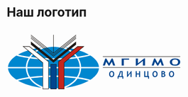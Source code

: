 # Наш логотип

<img style="display: block; width: 100%;">
<svg version="1.1" viewBox="0 0 300 95.304" xmlns="http://www.w3.org/2000/svg" width="100%">
<g transform="matrix(.92722 0 0 .92722 -17.064 -38.575)">
<path class="fil0" d="m86.1 66.657c37.364 0 67.836 14.471 67.836 32.214s-30.472 32.214-67.836 32.214-67.836-14.471-67.836-32.214 30.472-32.214 67.836-32.214z" style="fill-rule:evenodd;fill:#fff;stroke-width:.21114"/>
<path class="fil1" d="m103 69.68c13.663 1.6686 25.603 5.3098 34.268 10.212-1.1009 0.28983-6.9626 1.7761-16.341 3.134-4.0999-5.8077-10.377-10.499-17.928-13.346zm15.668 13.661c-8.5354 1.1443-19.601 2.1171-32.41 2.0735 0 0-15.505 0.29188-32.843-1.9132 6.6324-8.8673 18.809-14.832 32.687-14.832 13.793 0 25.907 5.8925 32.566 14.672zm-67.515-0.14053c-5.5097-0.76528-11.143-1.7904-16.471-3.164 8.687-4.9753 20.725-8.6718 34.519-10.357-7.6256 2.8764-13.953 7.6325-18.05 13.521zm88.335-1.9773c7.4406 4.7173 11.991 10.451 12.433 16.648h-25.818c-0.17639-4.6293-1.5741-9.0187-3.9454-12.963 5.8624-0.87801 11.818-2.0687 17.332-3.6846zm-15.415 16.648h-75.945c0.18459-4.4857 1.6099-8.7294 4.0117-12.52 8.7847 1.1732 20.251 2.1086 34.118 1.9798 0 0 16.135 0.30844 33.723-2.1105 2.4516 3.8238 3.9068 8.1137 4.0934 12.651zm-77.975 0h-25.818c0.43447-6.0959 4.8432-11.744 12.069-16.417 1.9287 0.56504 7.9482 2.1931 17.613 3.5945-2.3202 3.9086-3.6886 8.2484-3.8628 12.823zm105.82 2.016c-0.45276 6.1949-5.0114 11.926-12.458 16.64-5.5106-1.6131-11.461-2.8023-17.318-3.6789 2.3749-3.9439 3.7773-8.3318 3.9578-12.961h25.82zm-31.952 12.649c-17.582-2.4167-33.709-2.1079-33.709-2.1079-13.86-0.12868-25.32 0.80525-34.104 1.9775-2.406-3.7894-3.8352-8.0322-4.0246-12.518h75.945c-0.19147 4.5368-1.6503 8.8257-4.1065 12.648zm-69.991 0.17215c-9.6268 1.3953-15.639 3.0162-17.599 3.5888-7.2316-4.6726-11.649-10.318-12.094-16.412h25.818c0.17859 4.5742 1.5508 8.9129 3.8749 12.82zm87.263 5.1504c-8.664 4.894-20.591 8.528-34.237 10.195 7.5405-2.8441 13.811-7.5266 17.911-13.324 9.3004 1.3457 15.147 2.8189 16.327 3.1287zm-68.036 10.194c-13.779-1.6828-25.804-5.3736-34.488-10.34 5.3239-1.371 10.952-2.3946 16.456-3.1587 4.097 5.8775 10.417 10.625 18.032 13.498zm-15.77-13.799c17.331-2.2028 32.826-1.9104 32.826-1.9104 12.8-0.0436 23.859 0.92763 32.393 2.0707-6.6619 8.767-18.768 14.65-32.55 14.65-13.865 0-26.034-5.9548-32.67-14.81z" style="fill-rule:evenodd;fill:#0087cf;stroke-width:.21114"/>
<path d="m118.77 51.243-32.383 26.004v-26.004h-0.61776v26.004l-32.336-25.968v0.83466l32.645 26.217 32.693-26.163z" style="fill-rule:evenodd;fill:#1f1a17;stroke-width:.21114"/>
<path d="m118.77 53.475-32.693 26.253-32.645-26.217v0.83466l32.647 26.215 32.691-26.16z" style="fill-rule:evenodd;fill:#1f1a17;stroke-width:.21114"/>
<path d="m118.77 55.709-32.693 26.253-32.645-26.215v0.83466l32.645 26.215 32.693-26.163z" style="fill-rule:evenodd;fill:#1f1a17;stroke-width:.21114"/>
<path d="m118.77 60.97-32.693 26.302-32.645-26.266v4.5775l32.645 26.059 32.693-26.057z" style="fill-rule:evenodd;fill:#1f1a17;stroke-width:.21114"/>
<path d="m41.308 67.806 29.097 24.167v38.236h8.8346v-40.083l-28.027-22.322z" style="fill-rule:evenodd;fill:#1f1a17;stroke-width:.21114"/>
<path d="m120.99 67.806-28.027 22.322v40.081h8.8342v-38.236l29.097-24.169z" style="fill-rule:evenodd;fill:#1f1a17;stroke-width:.21114"/>
<path d="m81.689 93.77v36.439h8.8213v-36.439z" style="fill-rule:evenodd;fill:#1f1a17;stroke-width:.21114"/>
<g transform="matrix(1.2509,0,0,1.2509,107.23,-59.76)">
<path d="m40.213 113.74v0.56169h89.583v-0.56169z" style="fill-rule:evenodd;fill:#1f1a17;stroke-width:.21114"/>
<path d="m40.213 126.43v0.56168h89.583v-0.56164z" style="fill-rule:evenodd;fill:#1f1a17;stroke-width:.21114"/>
<path d="m123.7 116.16v1e-3c-1.8008 0-3.2391 0.40146-4.3128 1.2057-1.0733 0.80247-1.6121 1.783-1.6121 2.9382 0 1.3164 0.49044 2.359 1.4646 3.1273 0.97724 0.77012 2.3971 1.1528 4.2621 1.1528 2.0028 0 3.5533-0.38128 4.6494-1.1438 1.0927-0.76456 1.6402-1.8086 1.6402-3.1363 0-1.3223-0.52489-2.3424-1.576-3.0632-1.0509-0.72094-2.5573-1.0818-4.5154-1.0818zm-35.676 0.0236-7.1902 5.6017v-5.4745h-2.4418v8.263h1.0346l7.1902-5.6017v5.4745h2.4418v-8.263zm-44.996 0.1272-2.8189 8.1358h2.3888l1.5108-4.3803 2.838 4.4918h0.88146l2.8189-4.4918 1.4421 4.3803h2.408l-2.8583-8.1358h-1.3081l-2.9528 5.4858-3.0407-5.4858zm18.998 0v8.1358h2.4609v-6.8626h6.0914v-1.2732zm37.482 0-2.7682 8.1358h2.3449l1.4849-4.3803 2.7885 4.4918h0.86458l2.7682-4.4918 1.4173 4.3803h2.3641l-2.8076-8.1358h-1.2845l-2.8988 5.4858-2.9878-5.4858zm24.192 1.1348c2.3713 0 3.5574 0.95291 3.5574 2.8594 0 0.98632-0.32039 1.7312-0.96139 2.2357-0.64071 0.50459-1.5734 0.75651-2.7941 0.75651-1.0253 0-1.814-0.25237-2.3652-0.75313-0.55099-0.50269-0.8263-1.2489-0.8263-2.2391 0-0.87843 0.29105-1.5742 0.86796-2.0883 0.57996-0.51599 1.4196-0.77114 2.5217-0.77114zm-73.281 13.356c-0.88788 0-1.5974 0.33517-2.1277 1.0042-0.52718 0.669-0.79028 1.4844-0.79028 2.4463 0 1.0944 0.23954 1.9615 0.72048 2.6027 0.48094 0.63817 1.1808 0.95802 2.0995 0.95802 0.98654 0 1.7503-0.31843 2.2898-0.95351s0.80942-1.5036 0.80942-2.6072c0-1.1006-0.25884-1.9506-0.77677-2.5487-0.51793-0.60117-1.2595-0.90172-2.2245-0.90172zm50.156 0c-0.88788 0-1.5974 0.33517-2.1277 1.0042-0.52718 0.669-0.79028 1.4844-0.79028 2.4463 0 1.0944 0.24066 1.9615 0.7216 2.6027 0.48094 0.63817 1.1808 0.95802 2.0995 0.95802 0.98653 0 1.7491-0.31843 2.2886-0.95351s0.80942-1.5036 0.80942-2.6072c0-1.1006-0.25884-1.9506-0.77677-2.5487-0.51793-0.60117-1.2595-0.90172-2.2245-0.90172zm19.13 0c-0.88788 0-1.5974 0.33517-2.1277 1.0042-0.52718 0.669-0.79027 1.4844-0.79027 2.4463 0 1.0944 0.24067 1.9615 0.7216 2.6027 0.48094 0.63817 1.1808 0.95802 2.0995 0.95802 0.98654 0 1.7492-0.31843 2.2886-0.95351 0.53952-0.63508 0.80942-1.5036 0.80942-2.6072 0-1.1006-0.25884-1.9506-0.77677-2.5487-0.51793-0.60117-1.2595-0.90172-2.2245-0.90172zm-46.766 0.0191-3.5427 4.6606v-4.5548h-1.2023v6.8761h0.50884l3.5427-4.6606v4.5548h1.2023v-6.8761zm37.025 0.036c-0.2158 0-0.85466 0.0236-1.9183 0.0698v6.7703h2.0714c0.73683 0 1.3379-0.18079 1.8035-0.54149s0.69797-0.84914 0.69797-1.4657c0-0.92179-0.42033-1.5272-1.262-1.817 0.57034-0.30521 0.85557-0.72951 0.85557-1.2721 0-0.55801-0.20037-0.98799-0.60115-1.2901-0.3977-0.30213-0.94715-0.45368-1.647-0.45368zm-49.976 0.0698c-0.32987 1.6617-0.68351 2.921-1.0627 3.778-0.3792 0.85397-0.75467 1.5204-1.1246 1.9982h-0.46156v2.936h1.0582v-1.9419h4.4355v1.9419h1.0582v-2.936h-0.75764v-5.7762zm18.27 0v6.7703h1.2023v-3.0474h2.6962v3.0474h1.1843v-6.7703h-1.1843v2.65h-2.6962v-2.65zm9.8796 0v6.7703h4.458v1.9419h1.0818v-2.9922h-0.77677v-5.72h-1.1832v5.72h-2.3866v-5.72zm21.799 0.93438c0.71525 0 1.0728 0.26168 1.0728 0.78577 0 0.58885-0.39223 0.88372-1.1753 0.88372-0.15106 0-0.34605-7e-3 -0.58652-0.0191v-1.6177c0.27439-0.0216 0.50399-0.0326 0.68896-0.0326zm-59.517 9e-3c1.1684 0 1.7528 0.79438 1.7528 2.3821 0 0.82006-0.15978 1.4393-0.47732 1.8586-0.31446 0.41928-0.77225 0.6293-1.3734 0.6293-0.5056 0-0.89386-0.2086-1.1652-0.62479-0.2713-0.41928-0.4064-1.04-0.4064-1.8631 0-0.73065 0.1419-1.3108 0.42553-1.7393 0.28671-0.42853 0.70136-0.64281 1.244-0.64281zm50.156 0c1.1684 0 1.7528 0.79438 1.7528 2.3821 0 0.82006-0.15865 1.4393-0.4762 1.8586-0.31445 0.41928-0.77224 0.6293-1.3734 0.6293-0.50561 0-0.89498-0.2086-1.1663-0.62479-0.2713-0.41928-0.4064-1.04-0.4064-1.8631 0-0.73065 0.14191-1.3108 0.42553-1.7393 0.28672-0.42853 0.70137-0.64281 1.244-0.64281zm19.13 0c1.1684 0 1.7528 0.79438 1.7528 2.3821 0 0.82006-0.15866 1.4393-0.4762 1.8586-0.31446 0.41928-0.77225 0.6293-1.3734 0.6293-0.5056 0-0.89498-0.2086-1.1663-0.62479-0.27129-0.41928-0.40639-1.04-0.40639-1.8631 0-0.73065 0.1419-1.3108 0.42553-1.7393 0.28671-0.42853 0.70137-0.64281 1.244-0.64281zm-58.884 0.0417h1.1561v4.7912h-2.8954c0.37304-0.50253 0.71673-1.1871 1.0312-2.0534s0.55087-1.779 0.7081-2.7378zm49.032 2.5251c0.56726 0 0.95978 0.0891 1.1787 0.26792 0.22196 0.17573 0.33322 0.45386 0.33322 0.83306 0 0.44703-0.128 0.7561-0.38389 0.92874-0.25588 0.16957-0.63561 0.25443-1.1381 0.25443-0.15415 0-0.35197-0.01-0.59553-0.0281v-2.2425c0.18807-9e-3 0.38985-0.0135 0.60566-0.0135z" style="fill:#00458e;stroke-width:.21114"/>
</g>
<polygon class="fil3 str0" transform="matrix(1.4638,0,0,1.4638,-71.971,6.9914)" points="113.17 57.09 113.17 83.581 118.24 83.581 118.24 57.735 137.04 42.123 131.96 42.123" style="fill-rule:evenodd;fill:#c4261d;stroke-width:.1764;stroke:#c4261d"/>
<polygon class="fil0 str1" transform="matrix(1.4638,0,0,1.4638,-71.971,6.9914)" points="102.8 57.09 102.8 83.581 97.727 83.581 97.727 57.735 78.934 42.123 84.01 42.123" style="fill-rule:evenodd;fill:#fff;stroke-width:.1764;stroke:#fff"/>
<polygon class="fil4 str2" transform="matrix(1.4638,0,0,1.4638,-71.971,6.9914)" points="105.43 83.581 110.54 83.581 110.54 59.792 105.43 59.792" style="fill-rule:evenodd;fill:#00458e;stroke-width:.1764;stroke:#00458e"/>
</g>
</svg>
</img>
